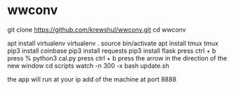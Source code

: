 # wwconv
git clone https://github.com/krewshul/wwconv.git
cd wwconv

apt install virtualenv
virtualenv .
source bin/activate
apt install tmux
tmux
pip3 install coinbase
pip3 install requests
pip3 install flask
press ctrl + b 
press %
python3 cal.py
press ctrl + b
press the arrow in the direction of the new window
cd scripts
watch -n 300 -x bash update.sh

the app will run at your ip add of the machine at port 8888
